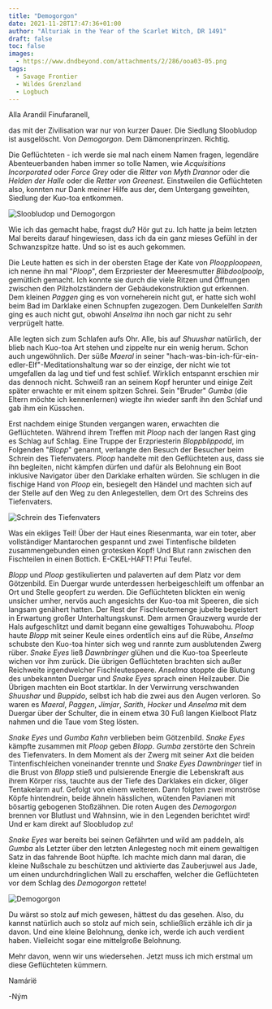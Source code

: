 ```yaml
---
title: "Demogorgon"
date: 2021-11-28T17:47:36+01:00
author: "Alturiak in the Year of the Scarlet Witch, DR 1491"
draft: false
toc: false
images:
  - https://www.dndbeyond.com/attachments/2/286/ooa03-05.png
tags: 
  - Savage Frontier
  - Wildes Grenzland
  - Logbuch
---
```


Alla Arandil Finufaranell,

das mit der Zivilisation war nur von kurzer Dauer. Die Siedlung Sloobludop ist ausgelöscht. Von _Demogorgon_. Dem Dämonenprinzen. Richtig.

Die Geflüchteten - ich werde sie mal nach einem Namen fragen, legendäre Abenteuerbanden haben immer so tolle Namen, wie _Acquisitions Incorporated_ oder _Force Grey_ oder die _Ritter von Myth Drannor_ oder die _Helden der Halle_ oder die _Retter von Greenest_. Einstweilen die Geflüchteten also, konnten nur Dank meiner Hilfe aus der, dem Untergang geweihten, Siedlung der Kuo-toa entkommen.

![Sloobludop und Demogorgon](https://i.imgur.com/4yA0I1S.jpg)

Wie ich das gemacht habe, fragst du? Hör gut zu. Ich hatte ja beim letzten Mal bereits darauf hingewiesen, dass ich da ein ganz mieses Gefühl in der Schwanzspitze hatte. Und so ist es auch gekommen.

Die Leute hatten es sich in der obersten Etage der Kate von _Ploopploopeen_, ich nenne ihn mal "_Ploop_", dem Erzpriester der Meeresmutter _Blibdoolpoolp_, gemütlich gemacht. Ich konnte sie durch die viele Ritzen und Öffnungen zwischen den Pilzholzständern der Gebäudekonstruktion gut erkennen. Dem kleinen _Paggen_ ging es von vorneherein nicht gut, er hatte sich wohl beim Bad im Darklake einen Schnupfen zugezogen. Dem Dunkelelfen _Sarith_ ging es auch nicht gut, obwohl _Anselma_ ihn noch gar nicht zu sehr verprügelt hatte.

Alle legten sich zum Schlafen aufs Ohr. Alle, bis auf _Shuushar_ natürlich, der blieb nach Kuo-toa Art stehen und zippelte nur ein wenig herum. Schon auch ungewöhnlich. Der süße _Maeral_ in seiner "hach-was-bin-ich-für-ein-edler-Elf"-Meditationshaltung war so der einzige, der nicht wie tot umgefallen da lag und tief und fest schlief. Wirklich entspannt erschien mir das dennoch nicht. Schweiß ran an seinem Kopf herunter und einige Zeit später erwachte er mit einem spitzen Schrei. Sein "Bruder" _Gumba_ (die Eltern möchte ich kennenlernen) wiegte ihn wieder sanft ihn den Schlaf und gab ihm ein Küsschen.

Erst nachdem einige Stunden vergangen waren, erwachten die Geflüchteten. Während ihrem Treffen mit _Ploop_ nach der langen Rast ging es Schlag auf Schlag. Eine Truppe der Erzpriesterin _Bloppblippodd_, im Folgenden "_Blopp_" genannt, verlangte den Besuch der Besucher beim Schrein des Tiefenvaters. _Ploop_ handelte mit den Geflüchteten aus, dass sie ihn begleiten, nicht kämpfen dürfen und dafür als Belohnung ein Boot inklusive Navigator über den Darklake erhalten würden. Sie schlugen in die fischige Hand von _Ploop_ ein, besiegelt den Händel und machten sich auf der Stelle auf den Weg zu den Anlegestellen, dem Ort des Schreins des Tiefenvaters.

![Schrein des Tiefenvaters](https://i.imgur.com/q1sj1zb.png)

Was ein ekliges Teil! Über der Haut eines Riesenmanta, war ein toter, aber vollständiger Mantarochen gespannt und zwei Tintenfische bildeten zusammengebunden einen grotesken Kopf! Und Blut rann zwischen den Fischteilen in einen Bottich. E-CKEL-HAFT! Pfui Teufel.

_Blopp_ und _Ploop_ gestikulierten und palaverten auf dem Platz vor dem Götzenbild. Ein Duergar wurde unterdessen herbeigeschleift um offenbar an Ort und Stelle geopfert zu werden. Die Geflüchteten blickten ein wenig unsicher umher, nervös auch angesichts der Kuo-toa mit Speeren, die sich langsam genähert hatten. Der Rest der Fischleutemenge jubelte begeistert in Erwartung großer Unterhaltungskunst. Dem armen Grauzwerg wurde der Hals aufgeschlitzt und damit begann eine gewaltiges Tohuwabohu. _Ploop_ haute _Blopp_ mit seiner Keule eines ordentlich eins auf die Rübe, _Anselma_ schubste den Kuo-toa hinter sich weg und rannte zum ausblutenden Zwerg rüber. _Snake Eyes_ ließ _Dawnbringer_ glühen und die Kuo-toa Speerleute wichen vor ihm zurück. Die übrigen Geflüchteten brachten sich außer Reichweite irgendwelcher Fischleutespeere. _Anselma_ stoppte die Blutung des unbekannten Duergar und _Snake Eyes_ sprach einen Heilzauber. Die Übrigen machten ein Boot startklar. In der Verwirrung verschwanden _Shuushar_ und _Buppido_, selbst ich hab die zwei aus den Augen verloren. So waren es _Maeral_, _Paggen_, _Jimjar_, _Sarith_, _Hocker_ und _Anselma_ mit dem Duergar über der Schulter, die in einem etwa 30 Fuß langen Kielboot Platz nahmen und die Taue vom Steg lösten.

_Snake Eyes_ und _Gumba Kahn_ verblieben beim Götzenbild. _Snake Eyes_ kämpfte zusammen mit _Ploop_ geben _Blopp_. _Gumba_ zerstörte den Schrein des Tiefenvaters. In dem Moment als der Zwerg mit seiner Axt die beiden Tintenfischleichen voneinander trennte und _Snake Eyes Dawnbringer_ tief in die Brust von _Blopp_ stieß und pulsierende Energie die Lebenskraft aus ihrem Körper riss, tauchte aus der Tiefe des Darklakes ein dicker, öliger Tentakelarm auf. Gefolgt von einem weiteren. Dann folgten zwei monströse Köpfe hintendrein, beide ähneln hässlichen, wütenden Pavianen mit bösartig gebogenen Stoßzähnen. Die roten Augen des _Demogorgon_ brennen vor Blutlust und Wahnsinn, wie in den Legenden berichtet wird! Und er kam direkt auf Sloobludop zu!

_Snake Eyes_ war bereits bei seinen Gefährten und wild am paddeln, als _Gumba_ als Letzter über den letzten Anlegesteg noch mit einem gewaltigen Satz in das fahrende Boot hüpfte. Ich machte mich dann mal daran, die kleine Nußschale zu beschützen und aktivierte das Zauberjuwel aus Jade, um einen undurchdringlichen Wall zu erschaffen, welcher die Geflüchteten vor dem Schlag des _Demogorgon_ rettete!

![Demogorgon](https://i.imgur.com/hQeQLIE.png)

Du wärst so stolz auf mich gewesen, hättest du das gesehen. Also, du kannst natürlich auch so stolz auf mich sein, schließlich erzähle ich dir ja davon. Und eine kleine Belohnung, denke ich, werde ich auch verdient haben. Vielleicht sogar eine mittelgroße Belohnung.

Mehr davon, wenn wir uns wiedersehen. Jetzt muss ich mich erstmal um diese Geflüchteten kümmern.

Namárië

-Ným
